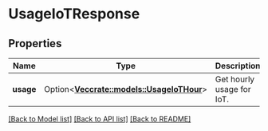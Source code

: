 # UsageIoTResponse

## Properties

Name | Type | Description | Notes
------------ | ------------- | ------------- | -------------
**usage** | Option<[**Vec<crate::models::UsageIoTHour>**](UsageIoTHour.md)> | Get hourly usage for IoT. | [optional]

[[Back to Model list]](../README.md#documentation-for-models) [[Back to API list]](../README.md#documentation-for-api-endpoints) [[Back to README]](../README.md)


